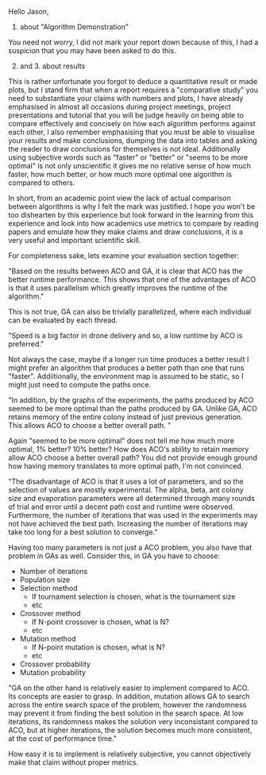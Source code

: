 Hello Jason,

1. about "Algorithm Demonstration"

You need not worry, I did not mark your report down because of this, I had a suspicion that you may have been asked to do this.

2. and 3. about results

This is rather unfortunate you forgot to deduce a quantitative result or made plots, but I stand firm that when a report requires a "comparative study" you need to substantiate your claims with numbers and plots, I have already emphasised in almost all occasions during project meetings, project presentations and tutorial that you will be judge heavily on being able to compare effectively and concisely on how each algorithm performs against each other, I also remember emphasising that you must be able to visualise your results and make conclusions, dumping the data into tables and asking the reader to draw conclusions for themselves is not ideal. Additionally using subjective words such as "faster" or "better" or "seems to be more optimal" is not only unscientific it gives me no relative sense of how much faster, how much better, or how much more optimal one algorithm is compared to others.

In short, from an academic point view the lack of actual comparison between algorithms is why I felt the mark was justified. I hope you won't be too dishearten by this experience but look forward in the learning from this experience and look into how academics use metrics to compare by reading papers and emulate how they make claims and draw conclusions, it is a very useful and important scientific skill.

For completeness sake, lets examine your evaluation section together:

"Based on the results between ACO and GA, it is clear that ACO has the better runtime performance. This shows that one of the advantages of ACO is that it uses parallelism which greatly improves the runtime of the algorithm."

This is not true, GA can also be trivially parallelized, where each individual can be evaluated by each thread.

"Speed is a big factor in drone delivery and so, a low runtime by ACO is preferred."

Not always the case, maybe if a longer run time produces a better result I might prefer an algorithm that produces a better path than one that runs "faster". Addiitionally, the environment map is assumed to be static, so I might just need to compute the paths once.

"In addition, by the graphs of the experiments, the paths produced by ACO seemed to be more optimal than the paths produced by GA. Unlike GA, ACO retains memory of the entire colony instead of just previous generation. This allows ACO to choose a better overall path. "

Again "seemed to be more optimal" does not tell me how much more optimal, 1% better? 10% better? How does ACO's ability to retain memory allow ACO choose a better overall path? You did not provide enough ground how having memory translates to more optimal path, I'm not convinced.

"The disadvantage of ACO is that it uses a lot of parameters, and so the selection of values are mostly experimental. The alpha, beta, ant colony size and evaporation parameters were all determined through many rounds of trial and error until a decent path cost and runtime were observed. Furthermore, the number of iterations that was used in the experiments may not have achieved the best path. Increasing the number of iterations may take too long for a best solution to converge."

Having too many parameters is not just a ACO problem, you also have that problem in GAs as well. Consider this, in GA you have to choose:

- Number of iterations
- Population size
- Selection method
  - If tournament selection is chosen, what is the tournament size
  - etc
- Crossover method
  - If N-point crossover is chosen, what is N?
  - etc
- Mutation method
  - If N-point mutation is chosen, what is N?
  - etc
- Crossover probability
- Mutation probability

"GA on the other hand is relatively easier to implement compared to ACO. Its concepts are easier to grasp. In addition, mutation allows GA to search across the entire search space of the problem, however the randomness may prevent it from finding the best solution in the search space. At low iterations, its randomness makes the solution very inconsistant compared to ACO, but at higher iterations, the solution becomes much more consistent, at the cost of performance time."

How easy it is to implement is relatively subjective, you cannot objectively make that claim without proper metrics.










